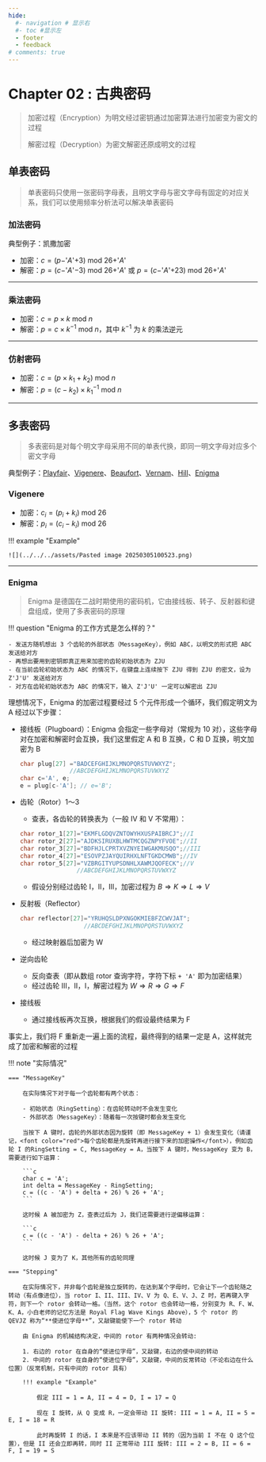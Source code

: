 ```yaml
---
hide:
  #- navigation # 显示右
  #- toc #显示左
  - footer
  - feedback
# comments: true
--- 
```


# Chapter 02 : 古典密码

> 加密过程（Encryption）为明文经过密钥通过加密算法进行加密变为密文的过程
> 
> 解密过程（Decryption）为密文解密还原成明文的过程

## 单表密码

> 单表密码只使用一张密码字母表，且明文字母与密文字母有固定的对应关系，我们可以使用频率分析法可以解决单表密码

### 加法密码

典型例子：凯撒加密

- 加密：$c = (p-$'$A$'$+3)\text{ mod }26+$'$A$'
- 解密：$p = (c-$'$A$'$-3)\text{ mod }26+$'$A$' 或 $p = (c-$'$A$'$+23)\text{ mod }26+$'$A$'
***
### 乘法密码

- 加密：$c = p\times k\text{ mod }n$
- 解密：$p = c\times k^{-1}\text{ mod }n$，其中 $k^{-1}$ 为 $k$ 的乘法逆元
***
### 仿射密码

- 加密：$c = (p\times k_1+k_2)\text{ mod }n$
- 解密：$p = (c-k_2)\times k_1^{-1}\text{ mod }n$
***
## 多表密码

> 多表密码是对每个明文字母采用不同的单表代换，即同一明文字母对应多个密文字母

典型例子：[Playfair](https://en.wikipedia.org/wiki/Playfair_cipher)、[Vigenere](https://en.wikipedia.org/wiki/Vigen%C3%A8re_cipher)、[Beaufort](https://en.wikipedia.org/wiki/Beaufort_cipher)、[Vernam](https://en.wikipedia.org/wiki/One-time_pad)、[Hill](https://en.wikipedia.org/wiki/Hill_cipher)、[Enigma](https://en.wikipedia.org/wiki/Cryptanalysis_of_the_Enigma)

### Vigenere

- 加密：$c_i = (p_i+k_i)\text{ mod }26$
- 解密：$p_i = (c_i-k_i)\text{ mod }26$

!!! example "Example"

	![](../../../assets/Pasted image 20250305100523.png)
***
### Enigma

> Enigma 是德国在二战时期使用的密码机，它由接线板、转子、反射器和键盘组成，使用了多表密码的原理

!!! question "Enigma 的工作方式是怎么样的？"

	- 发送方随机想出 3 个齿轮的外部状态（MessageKey），例如 ABC，以明文的形式把 ABC 发送给对方
	- 再想出要用到密钥即真正用来加密的齿轮初始状态为 ZJU
	- 在当前齿轮初始状态为 ABC 的情况下，在键盘上连续按下 ZJU 得到 ZJU 的密文，设为 Z'J'U' 发送给对方
	- 对方在齿轮初始状态为 ABC 的情况下，输入 Z'J'U' 一定可以解密出 ZJU

理想情况下，Enigma 的加密过程要经过 5 个元件形成一个循环，我们假定明文为 A 经过以下步骤：

- 接线板（Plugboard）：Enigma 会指定一些字母对（常规为 10 对），这些字母对在加密和解密时会互换，我们这里假定 A 和 B 互换，C 和 D 互换，明文加密为 B

	```c
	char plug[27] ="BADCEFGHIJKLMNOPQRSTUVWXYZ";
				  //ABCDEFGHIJKLMNOPQRSTUVWXYZ
	char c='A', e;
	e = plug[c-'A']; // e='B';
	```

- 齿轮（Rotor）1～3
	- 查表，各齿轮的转换表为（一般 IV 和 V 不常用）：
	
	```c
	char rotor_1[27]="EKMFLGDQVZNTOWYHXUSPAIBRCJ";//I
	char rotor_2[27]="AJDKSIRUXBLHWTMCQGZNPYFVOE";//II
	char rotor_3[27]="BDFHJLCPRTXVZNYEIWGAKMUSQO";//III
	char rotor_4[27]="ESOVPZJAYQUIRHXLNFTGKDCMWB";//IV
	char rotor_5[27]="VZBRGITYUPSDNHLXAWMJQOFECK";//V
					//ABCDEFGHIJKLMNOPQRSTUVWXYZ
	```
	
	- 假设分别经过齿轮 I，II，III，加密过程为 $B\Rightarrow K\Rightarrow L\Rightarrow V$

- 反射板（Reflector）

	```c
	char reflector[27]="YRUHQSLDPXNGOKMIEBFZCWVJAT";
				      //ABCDEFGHIJKLMNOPQRSTUVWXYZ
	```
	
	- 经过映射器后加密为 W

- 逆向齿轮
	- 反向查表（即从数组 rotor 查询字符，字符下标 `+ 'A'` 即为加密结果）
	- 经过齿轮 III，II，I，解密过程为 $W\Rightarrow R\Rightarrow G\Rightarrow F$
- 接线板
	- 通过接线板再次互换，根据我们的假设最终结果为 F

事实上，我们将 F 重新走一遍上面的流程，最终得到的结果一定是 A，这样就完成了加密和解密的过程

!!! note "实际情况"

	=== "MessageKey"
	
		在实际情况下对于每一个齿轮都有两个状态：
		
		- 初始状态（RingSetting）：在齿轮转动时不会发生变化
		- 外部状态（MessageKey）：随着每一次按键时都会发生变化
		
		当按下 A 键时，齿轮的外部状态因为旋转（即 MessageKey + 1）会发生变化（请谨记，<font color="red">每个齿轮都是先旋转再进行接下来的加密操作</font>），例如齿轮 I 的RingSetting = C, MessageKey = A，当按下 A 键时，MessageKey 变为 B，需要进行如下运算：
		
		```c
		char c = 'A';
		int delta = MessageKey - RingSetting;
		c = ((c - 'A') + delta + 26) % 26 + 'A';
		```
		
		这时候 A 被加密为 Z，查表过后为 J，我们还需要进行逆偏移运算：
		
		```c
		c = ((c - 'A') - delta + 26) % 26 + 'A';
		```
		
		这时候 J 变为了 K，其他所有的齿轮同理
	
	=== "Stepping"
	
		在实际情况下，并非每个齿轮是独立旋转的，在达到某个字母时，它会让下一个齿轮随之转动（有点像进位），当 rotor I、II、III、IV、V 为 Q、E、V、J、Z 时，若再键入字符，则下一个 rotor 会转动一格。（当然，这个 rotor 也会转动一格，分别变为 R、F、W、K、A，小白老师的记忆方法是 Royal Flag Wave Kings Above），5 个 rotor 的 QEVJZ 称为“**使进位字母**”，又敲键能使下一个 rotor 转动
		
		由 Enigma 的机械结构决定，中间的 rotor 有两种情况会转动: 
		 
		1. 右边的 rotor 在自身的“使进位字母”，又敲键，右边的使中间的转动  
		2. 中间的 rotor 在自身的“使进位字母”，又敲键，中间的反常转动（不论右边在什么位置）（反常机制，只有中间的 rotor 具有）
		
		!!! example "Example"
		
			假定 III = 1 = A, II = 4 = D, I = 17 = Q
			
			现在 I 旋转，从 Q 变成 R，一定会带动 II 旋转: III = 1 = A, II = 5 = E, I = 18 = R  
			
			此时再旋转 I 的话，I 本来是不应该带动 II 转的（因为当前 I 不在 Q 这个位置），但是 II 还会立即再转，同时 II 正常带动 III 旋转: III = 2 = B, II = 6 = F, I = 19 = S




